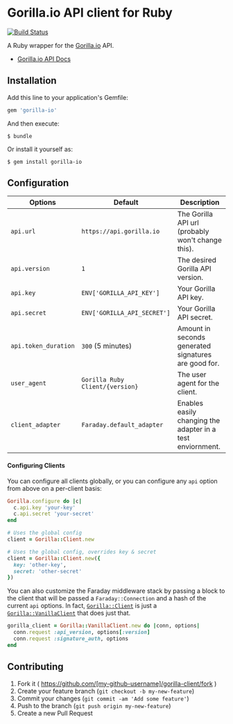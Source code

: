 # Gorilla.io API client for Ruby

[![Build Status](https://travis-ci.org/thinkmechanic/gorilla-ruby.svg)](https://travis-ci.org/thinkmechanic/gorilla-ruby)

A Ruby wrapper for the [Gorilla.io](http://gorilla.io) API.

* [Gorilla.io API Docs](http://docs.gorilla.io/)

## Installation

Add this line to your application's Gemfile:

```ruby
gem 'gorilla-io'
```

And then execute:

    $ bundle

Or install it yourself as:

    $ gem install gorilla-io

## Configuration

Options | Default | Description
--------|---------|-------------
`api.url` | `https://api.gorilla.io` | The Gorilla API url (probably won't change this).
`api.version` | `1` | The desired Gorilla API version.
`api.key` | `ENV['GORILLA_API_KEY']` | Your Gorilla API key.
`api.secret` | `ENV['GORILLA_API_SECRET']` | Your Gorilla API secret.
`api.token_duration` | `300` (5 minutes) | Amount in seconds generated signatures are good for.
`user_agent` | `Gorilla Ruby Client/{version}` | The user agent for the client.
`client_adapter` | `Faraday.default_adapter` | Enables easily changing the adapter in a test enviornment.

#### Configuring Clients

You can configure all clients globally, or you can configure any `api` option
from above on a per-client basis:

```ruby
Gorilla.configure do |c|
  c.api.key 'your-key'
  c.api.secret 'your-secret'
end

# Uses the global config
client = Gorilla::Client.new

# Uses the global config, overrides key & secret
client = Gorilla::Client.new({
  key: 'other-key',
  secret: 'other-secret'
})
```

You can also customize the Faraday middleware stack by passing a block to the
client that will be passed a `Faraday::Connection` and a hash of the current
`api` options. In fact, [`Gorilla::Client`](lib/gorilla/client.rb) is just a
[`Gorilla::VanillaClient`](lib/gorilla/vanilla_client.rb) that does just that.

```ruby
gorilla_client = Gorilla::VanillaClient.new do |conn, options|
  conn.request :api_version, options[:version]
  conn.request :signature_auth, options
end
```

## Contributing

1. Fork it ( https://github.com/[my-github-username]/gorilla-client/fork )
2. Create your feature branch (`git checkout -b my-new-feature`)
3. Commit your changes (`git commit -am 'Add some feature'`)
4. Push to the branch (`git push origin my-new-feature`)
5. Create a new Pull Request
